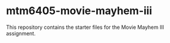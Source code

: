 # mtm6405-movie-mayhem-iii
This repository contains the starter files for the Movie Mayhem III assignment.
